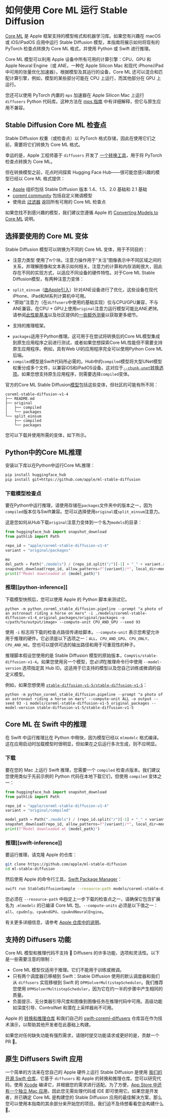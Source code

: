 <!--版权所有 2025 The HuggingFace Team。保留所有权利。

根据 Apache 许可证 2.0 版本（"许可证"）授权；除非符合许可证，否则不得使用此文件。您可以在以下网址获取许可证副本：

http://www.apache.org/licenses/LICENSE-2.0

除非适用法律要求或书面同意，根据许可证分发的软件按"原样"分发，无任何明示或暗示的担保或条件。有关许可证的具体语言，请参阅许可证中的权限和限制。
-->

# 如何使用 Core ML 运行 Stable Diffusion

[Core ML](https://developer.apple.com/documentation/coreml) 是 Apple 框架支持的模型格式和机器学习库。如果您有兴趣在 macOS 或 iOS/iPadOS 应用中运行 Stable Diffusion 模型，本指南将展示如何将现有的 PyTorch 检查点转换为 Core ML 格式，并使用 Python 或 Swift 进行推理。

Core ML 模型可以利用 Apple 设备中所有可用的计算引擎：CPU、GPU 和 Apple Neural Engine（或 ANE，一种在 Apple Silicon Mac 和现代 iPhone/iPad 中可用的张量优化加速器）。根据模型及其运行的设备，Core ML 还可以混合和匹配计算引擎，例如，模型的某些部分可能在 CPU 上运行，而其他部分在 GPU 上运行。

<Tip>

您还可以使用 PyTorch 内置的 `mps` 加速器在 Apple Silicon Mac 上运行 `diffusers` Python 代码库。这种方法在 [mps 指南](mps) 中有详细解释，但它与原生应用不兼容。

</Tip>

## Stable Diffusion Core ML 检查点

Stable Diffusion 权重（或检查点）以 PyTorch 格式存储，因此在使用它们之前，需要将它们转换为 Core ML 格式。

幸运的是，Apple 工程师基于 `diffusers` 开发了 [一个转换工具](https://github.com/apple/ml-stable-diffusion#-converting-models-to-core-ml)，用于将 PyTorch 检查点转换为 Core ML。

但在转换模型之前，花点时间探索 Hugging Face Hub——很可能您感兴趣的模型已经以 Core ML 格式提供：

- [Apple](https://huggingface.co/apple) 组织包括 Stable Diffusion 版本 1.4、1.5、2.0 基础和 2.1 基础
- [coreml community](https://huggingface.co/coreml-community) 包括自定义微调模型
- 使用此 [过滤器](https://huggingface.co/models?pipeline_tag=text-to-image&library=coreml&p=2&sort=likes) 返回所有可用的 Core ML 检查点

如果您找不到感兴趣的模型，我们建议您遵循 Apple 的 [Converting Models to Core ML](https://github.com/apple/ml-stable-diffusion#-converting-models-to-core-ml) 说明。

## 选择要使用的 Core ML 变体

Stable Diffusion 模型可以转换为不同的 Core ML 变体，用于不同目的：

- 注意力类型
使用了n个块。注意力操作用于“关注”图像表示中不同区域之间的关系，并理解图像和文本表示如何相关。注意力的计算和内存消耗很大，因此存在不同的实现方式，以适应不同设备的硬件特性。对于Core ML Stable Diffusion模型，有两种注意力变体：
* `split_einsum`（[由Apple引入](https://machinelearning.apple.com/research/neural-engine-transformers)）针对ANE设备进行了优化，这些设备在现代iPhone、iPad和M系列计算机中可用。
* “原始”注意力（在`diffusers`中使用的基础实现）仅与CPU/GPU兼容，不与ANE兼容。在CPU + GPU上使用`original`注意力运行模型可能比ANE*更快*。请参阅[此性能基准](https://huggingface.co/blog/fast-mac-diffusers#performance-benchmarks)以及社区提供的[一些额外测量](https://github.com/huggingface/swift-coreml-diffusers/issues/31)以获取更多细节。

- 支持的推理框架。
* `packages`适用于Python推理。这可用于在尝试将转换后的Core ML模型集成到原生应用程序之前进行测试，或者如果您想探索Core ML性能但不需要支持原生应用程序。例如，具有Web UI的应用程序完全可以使用Python Core ML后端。
* `compiled`模型是Swift代码所必需的。Hub中的`compiled`模型将大型UNet模型权重分成多个文件，以兼容iOS和iPadOS设备。这对应于[`--chunk-unet`转换选项](https://github.com/apple/ml-stable-diffusion#-converting-models-to-core-ml)。如果您想支持原生应用程序，则需要选择`compiled`变体。

官方的Core ML Stable Diffusion[模型](https://huggingface.co/apple/coreml-stable-diffusion-v1-4/tree/main)包括这些变体，但社区的可能有所不同：

```
coreml-stable-diffusion-v1-4
├── README.md
├── original
│   ├── compiled
│   └── packages
└── split_einsum
    ├── compiled
    └── packages
```

您可以下载并使用所需的变体，如下所示。

## Python中的Core ML推理

安装以下库以在Python中运行Core ML推理：

```bash
pip install huggingface_hub
pip install git+https://github.com/apple/ml-stable-diffusion
```

### 下载模型检查点

要在Python中运行推理，请使用存储在`packages`文件夹中的版本之一，因为`compiled`版本仅与Swift兼容。您可以选择使用`original`或`split_einsum`注意力。

这是您如何从Hub下载`original`注意力变体到一个名为`models`的目录：

```Python
from huggingface_hub import snapshot_download
from pathlib import Path

repo_id = "apple/coreml-stable-diffusion-v1-4"
variant = "original/packages"

mo
del_path = Path("./models") / (repo_id.split("/")[-1] + "_" + variant.replace("/", "_"))
snapshot_download(repo_id, allow_patterns=f"{variant}/*", local_dir=model_path, local_dir_use_symlinks=False)
print(f"Model downloaded at {model_path}")
```

### 推理[[python-inference]]

下载模型快照后，您可以使用 Apple 的 Python 脚本来测试它。

```shell
python -m python_coreml_stable_diffusion.pipeline --prompt "a photo of an astronaut riding a horse on mars" -i ./models/coreml-stable-diffusion-v1-4_original_packages/original/packages -o </path/to/output/image> --compute-unit CPU_AND_GPU --seed 93
```

使用 `-i` 标志将下载的检查点路径传递给脚本。`--compute-unit` 表示您希望允许用于推理的硬件。它必须是以下选项之一：`ALL`、`CPU_AND_GPU`、`CPU_ONLY`、`CPU_AND_NE`。您也可以提供可选的输出路径和用于可重现性的种子。

推理脚本假设您使用的是 Stable Diffusion 模型的原始版本，`CompVis/stable-diffusion-v1-4`。如果您使用另一个模型，您*必须*在推理命令行中使用 `--model-version` 选项指定其 Hub ID。这适用于已支持的模型以及您自己训练或微调的自定义模型。

例如，如果您想使用 [`stable-diffusion-v1-5/stable-diffusion-v1-5`](https://huggingface.co/stable-diffusion-v1-5/stable-diffusion-v1-5)：

```shell
python -m python_coreml_stable_diffusion.pipeline --prompt "a photo of an astronaut riding a horse on mars" --compute-unit ALL -o output --seed 93 -i models/coreml-stable-diffusion-v1-5_original_packages --model-version stable-diffusion-v1-5/stable-diffusion-v1-5
```

## Core ML 在 Swift 中的推理

在 Swift 中运行推理比在 Python 中稍快，因为模型已经以 `mlmodelc` 格式编译。这在应用启动时加载模型时很明显，但如果在之后运行多次生成，则不应明显。

### 下载

要在您的 Mac 上运行 Swift 推理，您需要一个 `compiled` 检查点版本。我们建议您使用类似于先前示例的 Python 代码在本地下载它们，但使用 `compiled` 变体之一：

```Python
from huggingface_hub import snapshot_download
from pathlib import Path

repo_id = "apple/coreml-stable-diffusion-v1-4"
variant = "original/compiled"

model_path = Path("./models") / (repo_id.split("/")[-1] + "_" + variant.replace("/", "_"))
snapshot_download(repo_id, allow_patterns=f"{variant}/*", local_dir=model_path, local_dir_use_symlinks=False)
print(f"Model downloaded at {model_path}")
```

### 推理[[swift-inference]]

要运行推理，请克隆 Apple 的仓库：

```bash
git clone https://github.com/apple/ml-stable-diffusion
cd ml-stable-diffusion
```

然后使用 Apple 的命令行工具，[Swift Package Manager](https://www.swift.org/package-manager/#)：

```bash
swift run StableDiffusionSample --resource-path models/coreml-stable-diffusion-v1-4_original_compiled --compute-units all "a photo of an astronaut riding a horse on mars"
```

您必须在 `--resource-path` 中指定上一步下载的检查点之一，请确保它包含扩展名为 `.mlmodelc` 的已编译 Core ML 包。`--compute-units` 必须是以下值之一：`all`、`cpuOnly`、`cpuAndGPU`、`cpuAndNeuralEngine`。

有关更多详细信息，请参考 [Apple 仓库中的说明](https://github.com/apple/ml-stable-diffusion)。

## 支持的 Diffusers 功能

Core ML 模型和推理代码不支持 🧨 Diffusers 的许多功能、选项和灵活性。以下是一些需要注意的限制：

- Core ML 模型仅适用于推理。它们不能用于训练或微调。
- 只有两个调度器已移植到 Swift：Stable Diffusion 使用的默认调度器和我们从 `diffusers` 实现移植到 Swift 的 `DPMSolverMultistepScheduler`。我们推荐您使用 `DPMSolverMultistepScheduler`，因为它在约一半的步骤中产生相同的质量。
- 负面提示、无分类器引导尺度和图像到图像任务在推理代码中可用。高级功能如深度引导、ControlNet 和潜在上采样器尚不可用。

Apple 的 [转换和推理仓库](https://github.com/apple/ml-stable-diffusion) 和我们自己的 [swift-coreml-diffusers](https://github.com/huggingface/swift-coreml-diffusers) 仓库旨在作为技术演示，以帮助其他开发者在此基础上构建。

如果您对任何缺失功能有强烈需求，请随时提交功能请求或更好的是，贡献一个 PR 🙂。

## 原生 Diffusers Swift 应用

一个简单的方法来在您自己的 Apple 硬件上运行 Stable Diffusion 是使用 [我们的开源 Swift 仓库](https://github.com/huggingface/swift-coreml-diffusers)，它基于 `diffusers` 和 Apple 的转换和推理仓库。您可以研究代码，使用 [Xcode](https://developer.apple.com/xcode/) 编译它，并根据您的需求进行适配。为了方便，[App Store 中还有一个独立 Mac 应用](https://apps.apple.com/app/diffusers/id1666309574)，因此您无需处理代码或 IDE 即可使用它。如果您是开发者，并已确定 Core ML 是构建您的 Stable Diffusion 应用的最佳解决方案，那么您可以使用本指南的其余部分来开始您的项目。我们迫不及待想看看您会构建什么 🙂。